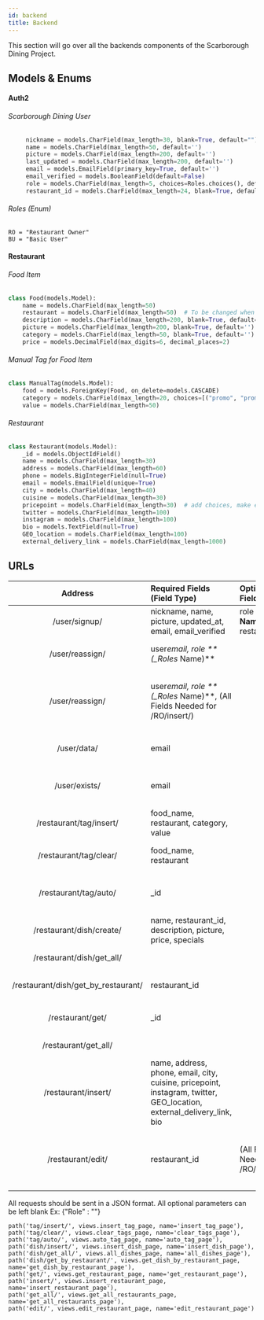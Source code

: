 ```yaml
---
id: backend
title: Backend
---
```


This section will go over all the backends components of the Scarborough Dining Project.

## Models & Enums

#### Auth2

###### Scarborough Dining User

```python
     nickname = models.CharField(max_length=30, blank=True, default="")
     name = models.CharField(max_length=50, default='')
     picture = models.CharField(max_length=200, default='')
     last_updated = models.CharField(max_length=200, default='')
     email = models.EmailField(primary_key=True, default='')
     email_verified = models.BooleanField(default=False)
     role = models.CharField(max_length=5, choices=Roles.choices(), default="BU")
     restaurant_id = models.CharField(max_length=24, blank=True, default=None)
```

###### Roles (Enum)

    RO = "Restaurant Owner"
    BU = "Basic User"

#### Restaurant

###### Food Item

```python
class Food(models.Model):
    name = models.CharField(max_length=50)
    restaurant = models.CharField(max_length=50)  # To be changed when restaurant is implemented
    description = models.CharField(max_length=200, blank=True, default='')
    picture = models.CharField(max_length=200, blank=True, default='')
    category = models.CharField(max_length=50, blank=True, default='')
    price = models.DecimalField(max_digits=6, decimal_places=2)
```

###### Manual Tag for Food Item

```python
class ManualTag(models.Model):
    food = models.ForeignKey(Food, on_delete=models.CASCADE)
    category = models.CharField(max_length=20, choices=[("promo", "promo"), ("allergy", "allergy")])
    value = models.CharField(max_length=50)
```

###### Restaurant

```python
class Restaurant(models.Model):
    _id = models.ObjectIdField()
    name = models.CharField(max_length=30)
    address = models.CharField(max_length=60)
    phone = models.BigIntegerField(null=True)
    email = models.EmailField(unique=True)
    city = models.CharField(max_length=40)
    cuisine = models.CharField(max_length=30)
    pricepoint = models.CharField(max_length=30)  # add choices, make enum
    twitter = models.CharField(max_length=100)
    instagram = models.CharField(max_length=100)
    bio = models.TextField(null=True)
    GEO_location = models.CharField(max_length=100)
    external_delivery_link = models.CharField(max_length=1000)
```

## URLs

|               Address               | Required Fields (Field Type)                                                                                          | Optional Fields                        | Type | Functionality                                                |
| :---------------------------------: | :-------------------------------------------------------------------------------------------------------------------- | :------------------------------------- | :--: | ------------------------------------------------------------ |
|            /user/signup/            | nickname, name, picture, updated_at, email, email_verified                                                            | role **(_Roles_ Name)**, restaurant_id | POST | Registers SDUser to DB                                       |
|           /user/reassign/           | user*email, role \*\*(\_Roles* Name)\*\*                                                                              |                                        | POST | Updates Role of SDUser (Not RO)                              |
|           /user/reassign/           | user*email, role \*\*(\_Roles* Name)\*\*, (All Fields Needed for /RO/insert/)                                         |                                        | POST | Updates Role of SDUSer to RO and adds his restaurant page    |
|             /user/data/             | email                                                                                                                 |                                        | GET  | Returns All Fields of the SDUser                             |
|            /user/exists/            | email                                                                                                                 |                                        | GET  | Returns if the SDUser exists in the DB                       |
|       /restaurant/tag/insert/       | food_name, restaurant, category, value                                                                                |                                        | POST | Adds Tag to a Food Item                                      |
|       /restaurant/tag/clear/        | food_name, restaurant                                                                                                 |                                        | POST | Clears All Tags on a Food Item                               |
|        /restaurant/tag/auto/        | \_id                                                                                                                  |                                        | POST | Automatically tags food based on description                 |
|      /restaurant/dish/create/       | name, restaurant_id, description, picture, price, specials                                                            |                                        | POST | Adds dish to DB                                              |
|      /restaurant/dish/get_all/      |                                                                                                                       |                                        | GET  | retrieves all dishes                                         |
| /restaurant/dish/get_by_restaurant/ | restaurant_id                                                                                                         |                                        | GET  | retrieves all dishes from restaurant                         |
|          /restaurant/get/           | \_id                                                                                                                  |                                        | GET  | Retrieves Restaurant data                                    |
|        /restaurant/get_all/         |                                                                                                                       |                                        | GET  | Retrieves all Restaurants                                    |
|         /restaurant/insert/         | name, address, phone, email, city, cuisine, pricepoint, instagram, twitter, GEO_location, external_delivery_link, bio |
|          /restaurant/edit/          | restaurant_id                                                                                                         | (All Fields Needed for /RO/insert/)    | POST | Updates the fields of the given Restaurant with the new data |

All requests should be sent in a JSON format. All optional parameters can be left blank Ex: {"Role" : ""}

    path('tag/insert/', views.insert_tag_page, name='insert_tag_page'),
    path('tag/clear/', views.clear_tags_page, name='clear_tags_page'),
    path('tag/auto/', views.auto_tag_page, name='auto_tag_page'),
    path('dish/insert/', views.insert_dish_page, name='insert_dish_page'),
    path('dish/get_all/', views.all_dishes_page, name='all_dishes_page'),
    path('dish/get_by_restaurant/', views.get_dish_by_restaurant_page, name='get_dish_by_restaurant_page'),
    path('get/', views.get_restaurant_page, name='get_restaurant_page'),
    path('insert/', views.insert_restaurant_page, name='insert_restaurant_page'),
    path('get_all/', views.get_all_restaurants_page, name='get_all_restaurants_page'),
    path('edit/', views.edit_restaurant_page, name='edit_restaurant_page')

